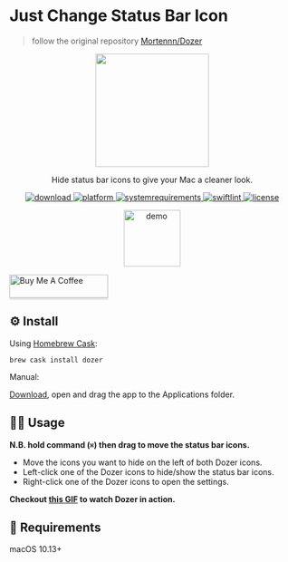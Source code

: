 # Just Change Status Bar Icon

> follow the original repository [Mortennn/Dozer](https://github.com/Mortennn/Dozer)

<p align="center">
	<img width="200" height="200" margin-right="100%" src="https://raw.githubusercontent.com/Mortennn/Dozer/master/Stuff/AppIcon.png">
</p>
<p align="center">Hide status bar icons to give your Mac a cleaner look.</p>
<p align="center">
	<a href="https://github.com/Mortennn/Dozer/releases/latest">
 		<img src="https://img.shields.io/badge/download-latest-brightgreen.svg" alt="download">
	<a href="https://img.shields.io/badge/platform-macOS-lightgrey.svg">
 		<img src="https://img.shields.io/badge/platform-macOS-lightgrey.svg" alt="platform">
	</a>
	<a href="https://img.shields.io/badge/requirements-macOS High Sierra+-ff69b4.svg">
 		<img src="https://img.shields.io/badge/requirements-macOS High Sierra+-lightgrey.svg" alt="systemrequirements">
	</a>
	<a href="https://github.com/sindresorhus/swiftlint-sindre">
 		<img src="https://img.shields.io/badge/SwiftLint-Sindre-hotpink.svg" alt="swiftlint">
	</a>
	<a href="https://opensource.org/licenses/MPL-2.0">
 		<img src="https://img.shields.io/badge/License-MPL%202.0-orange.svg" alt="license">
	</a>
</p>
<p align="center">
	<img height="100" min-width="100" src="https://github.com/Mortennn/Dozer/raw/master/Stuff/demo.gif" alt="demo">
</p>

<p align="center"></p>
<a href="https://www.buymeacoffee.com/mortennn" target="_blank"><img src="https://www.buymeacoffee.com/assets/img/custom_images/orange_img.png" alt="Buy Me A Coffee" style="height: 41px !important;width: 174px !important;box-shadow: 0px 3px 2px 0px rgba(190, 190, 190, 0.5) !important;-webkit-box-shadow: 0px 3px 2px 0px rgba(190, 190, 190, 0.5) !important;" ></a>

## ⚙️ Install
Using [Homebrew Cask](https://caskroom.github.io/):
```shell
brew cask install dozer
```

Manual:

[Download](https://github.com/Mortennn/Dozer/releases/latest), open and drag the app to the Applications folder.

## 👨‍💻 Usage
**N.B. hold command (`⌘`) then drag to move the status bar icons.**

* Move the icons you want to hide on the left of both Dozer icons.
* Left-click one of the Dozer icons to hide/show the status bar icons.
* Right-click one of the Dozer icons to open the settings.

**Checkout [this GIF](https://raw.githubusercontent.com/Mortennn/Dozer/master/Stuff/demo.gif) to watch Dozer in action.**

## 📄 Requirements
macOS 10.13+
